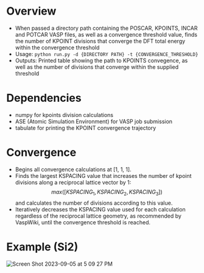 # Overview

* When passed a directory path containing the POSCAR, KPOINTS, INCAR and POTCAR VASP files, as well as a convergence threshold value, finds the number of KPOINT divisions that converge the DFT total energy within the convergence threshold
* Usage: ``` python run.py -d {DIRECTORY PATH} -t {CONVERGENCE_THRESHOLD} ```
* Outputs: Printed table showing the path to KPOINTS convegence, as well as the number of divisions that converge within the supplied threshold 

# Dependencies
* numpy for kpoints division calculations
* ASE (Atomic Simulation Environment) for VASP job submission
* tabulate for printing the KPOINT convergence trajectory

# Convergence
* Begins all convergence calculations at [1, 1, 1].
* Finds the largest KSPACING value that increases the number of kpoint divisions along a reciprocal lattice vector by 1: $$max([KSPACING_{1}, KSPACING_{2}, KSPACING_{3}])$$
  and calculates the number of divisions according to this value.
* Iteratively decreases the KSPACING value used for each calculation regardless of the reciprocal lattice geometry, as recommended by VaspWiki, until the convergence threshold is reached. 

# Example (Si2)
![Screen Shot 2023-09-05 at 5 09 27 PM](https://github.com/rymo1354/rewotes/assets/52838869/f4ca1bbf-64f7-48c5-a14e-5a880a539630)


